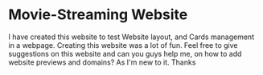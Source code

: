 # Movie-Streaming Website
I have created this website to test Website layout, and Cards management in a webpage. Creating this website was a lot of fun. Feel free to give suggestions on this website and can you guys help me, on how to add website previews and domains? As  I'm new to it. Thanks
